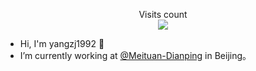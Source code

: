 <p align="center"> 
  Visits count<br>
  <img src="https://profile-counter.glitch.me/yangzj1992/count.svg" />
</p>

- Hi, I'm yangzj1992 👋 
- I’m currently working at [@Meituan-Dianping](https://github.com/Meituan-Dianping) in Beijing。
<!--

Here are some ideas to get you started:

- 🔭 I’m currently working on ...
- 🌱 I’m currently learning ...
- 👯 I’m looking to collaborate on ...
- 🤔 I’m looking for help with ...
- 💬 Ask me about ...
- 📫 How to reach me: ...
- 😄 Pronouns: ...
- ⚡ Fun fact: ...
-->
